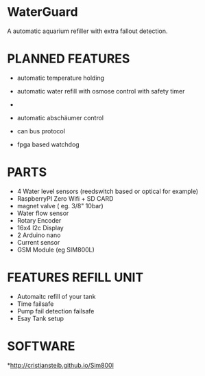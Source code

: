 # WaterGuard
A automatic aquarium refiller with extra fallout detection.

# PLANNED FEATURES
* automatic temperature holding
* automatic water refill with osmose control with safety timer

*
* automatic abschäumer control
* can bus protocol
* fpga based watchdog

# PARTS
* 4 Water level sensors (reedswitch based or optical for example)
* RaspberryPI Zero Wifi + SD CARD
* magnet valve ( eg. 3/8" 10bar)
* Water flow sensor
* Rotary Encoder
* 16x4 I2c Display
* 2 Arduino nano
* Current sensor
* GSM Module (eg SIM800L)





# FEATURES REFILL UNIT
* Automaitc refill of your tank
* Time failsafe
* Pump fail detection failsafe
* Esay Tank setup



# SOFTWARE

*http://cristiansteib.github.io/Sim800l


